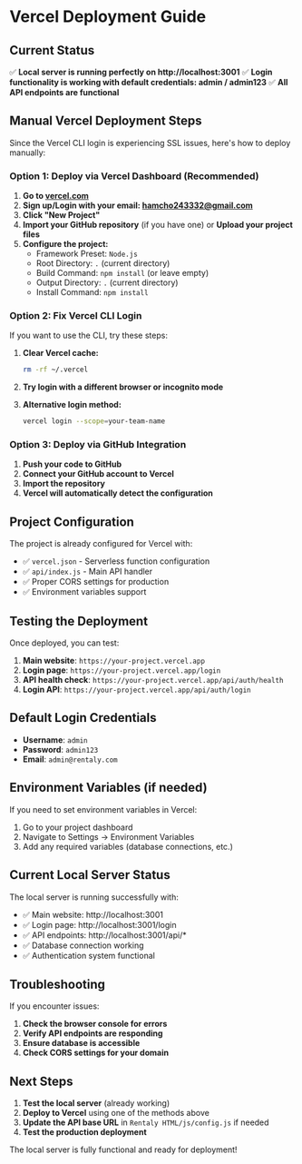 # Vercel Deployment Guide

## Current Status
✅ **Local server is running perfectly on http://localhost:3001**
✅ **Login functionality is working with default credentials: admin / admin123**
✅ **All API endpoints are functional**

## Manual Vercel Deployment Steps

Since the Vercel CLI login is experiencing SSL issues, here's how to deploy manually:

### Option 1: Deploy via Vercel Dashboard (Recommended)

1. **Go to [vercel.com](https://vercel.com)**
2. **Sign up/Login with your email: hamcho243332@gmail.com**
3. **Click "New Project"**
4. **Import your GitHub repository** (if you have one) or **Upload your project files**
5. **Configure the project:**
   - Framework Preset: `Node.js`
   - Root Directory: `.` (current directory)
   - Build Command: `npm install` (or leave empty)
   - Output Directory: `.` (current directory)
   - Install Command: `npm install`

### Option 2: Fix Vercel CLI Login

If you want to use the CLI, try these steps:

1. **Clear Vercel cache:**
   ```bash
   rm -rf ~/.vercel
   ```

2. **Try login with a different browser or incognito mode**

3. **Alternative login method:**
   ```bash
   vercel login --scope=your-team-name
   ```

### Option 3: Deploy via GitHub Integration

1. **Push your code to GitHub**
2. **Connect your GitHub account to Vercel**
3. **Import the repository**
4. **Vercel will automatically detect the configuration**

## Project Configuration

The project is already configured for Vercel with:

- ✅ `vercel.json` - Serverless function configuration
- ✅ `api/index.js` - Main API handler
- ✅ Proper CORS settings for production
- ✅ Environment variables support

## Testing the Deployment

Once deployed, you can test:

1. **Main website**: `https://your-project.vercel.app`
2. **Login page**: `https://your-project.vercel.app/login`
3. **API health check**: `https://your-project.vercel.app/api/auth/health`
4. **Login API**: `https://your-project.vercel.app/api/auth/login`

## Default Login Credentials

- **Username**: `admin`
- **Password**: `admin123`
- **Email**: `admin@rentaly.com`

## Environment Variables (if needed)

If you need to set environment variables in Vercel:

1. Go to your project dashboard
2. Navigate to Settings → Environment Variables
3. Add any required variables (database connections, etc.)

## Current Local Server Status

The local server is running successfully with:
- ✅ Main website: http://localhost:3001
- ✅ Login page: http://localhost:3001/login
- ✅ API endpoints: http://localhost:3001/api/*
- ✅ Database connection working
- ✅ Authentication system functional

## Troubleshooting

If you encounter issues:

1. **Check the browser console for errors**
2. **Verify API endpoints are responding**
3. **Ensure database is accessible**
4. **Check CORS settings for your domain**

## Next Steps

1. **Test the local server** (already working)
2. **Deploy to Vercel** using one of the methods above
3. **Update the API base URL** in `Rentaly HTML/js/config.js` if needed
4. **Test the production deployment**

The local server is fully functional and ready for deployment! 